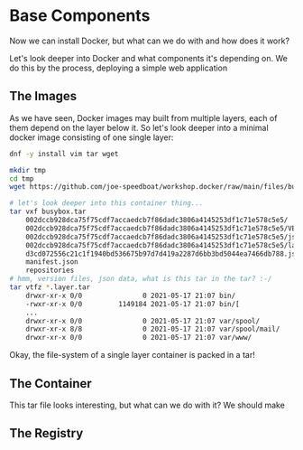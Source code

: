 # Base Components
Now we can install Docker, but what can we do with and how does it work?

Let's look deeper into Docker and what components it's depending on.
We do this by the process, deploying a simple web application

## The Images
As we have seen, Docker images may built from multiple layers, each of them depend on the layer below it.
So let's look deeper into a minimal docker image consisting of one single layer:
```bash
dnf -y install vim tar wget

mkdir tmp
cd tmp
wget https://github.com/joe-speedboat/workshop.docker/raw/main/files/busybox.tar

# let's look deeper into this container thing...
tar vxf busybox.tar
	002dccb928dca75f75cdf7accaedcb7f86dadc3806a4145253df1c71e578c5e5/
	002dccb928dca75f75cdf7accaedcb7f86dadc3806a4145253df1c71e578c5e5/VERSION
	002dccb928dca75f75cdf7accaedcb7f86dadc3806a4145253df1c71e578c5e5/json
	002dccb928dca75f75cdf7accaedcb7f86dadc3806a4145253df1c71e578c5e5/layer.tar
	d3cd072556c21c1f1940bd536675b97d7d419a2287d6bb3bd5044ea7466db788.json
	manifest.json
	repositories
# hmm, version files, json data, what is this tar in the tar? :-/
tar vtfz *.layer.tar
	drwxr-xr-x 0/0               0 2021-05-17 21:07 bin/
	-rwxr-xr-x 0/0         1149184 2021-05-17 21:07 bin/[
	...
	drwxr-xr-x 0/0               0 2021-05-17 21:07 var/spool/
	drwxr-xr-x 8/8               0 2021-05-17 21:07 var/spool/mail/
	drwxr-xr-x 0/0               0 2021-05-17 21:07 var/www/
```
Okay, the file-system of a single layer container is packed in a tar!

## The Container
This tar file looks interesting, but what can we do with it?
We should make

## The Registry


<!--stackedit_data:
eyJoaXN0b3J5IjpbMTcwNjAwODE2NSwtMTQ5NjE5ODkzNiw2MT
k0NzA0MjJdfQ==
-->